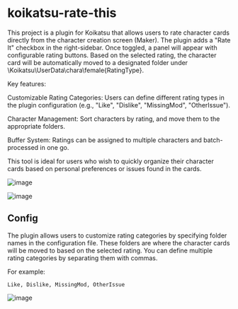 # koikatsu-rate-this

This project is a plugin for Koikatsu that allows users to rate character cards directly from the character creation screen (Maker). The plugin adds a "Rate It" checkbox in the right-sidebar. Once toggled, a panel will appear with configurable rating buttons. Based on the selected rating, the character card will be automatically moved to a designated folder under \Koikatsu\UserData\chara\female\{RatingType}.

Key features:

Customizable Rating Categories: Users can define different rating types in the plugin configuration (e.g., "Like", "Dislike", "MissingMod", "OtherIssue").  

Character Management: Sort characters by rating, and move them to the appropriate folders.  

Buffer System: Ratings can be assigned to multiple characters and batch-processed in one go.  

This tool is ideal for users who wish to quickly organize their character cards based on personal preferences or issues found in the cards.

![image](https://github.com/user-attachments/assets/8a67044a-1c4a-45fe-9653-b673197c897e)

![image](https://github.com/user-attachments/assets/bf48db3f-3a43-4031-8110-b70a8df1c6a6)

## Config

The plugin allows users to customize rating categories by specifying folder names in the configuration file. These folders are where the character cards will be moved to based on the selected rating. You can define multiple rating categories by separating them with commas.

For example:
```
Like, Dislike, MissingMod, OtherIssue
```
![image](https://github.com/user-attachments/assets/910a2bde-6e2c-434a-bde1-c15e718f2d23)

